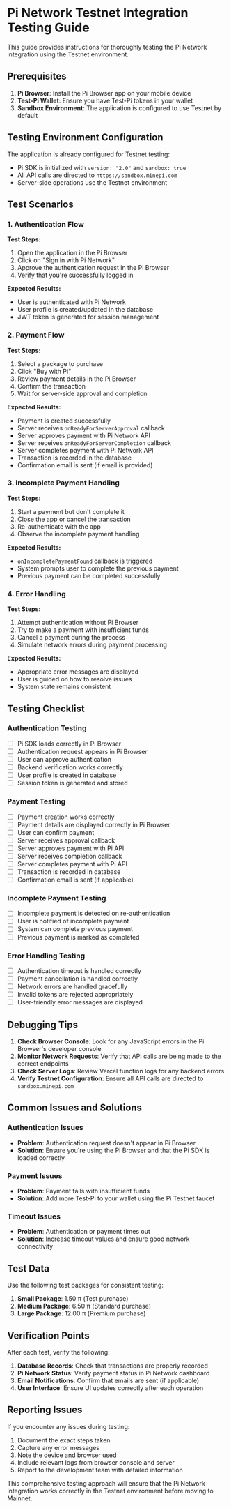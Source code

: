 # Pi Network Testnet Integration Testing Guide

This guide provides instructions for thoroughly testing the Pi Network integration using the Testnet environment.

## Prerequisites

1. **Pi Browser**: Install the Pi Browser app on your mobile device
2. **Test-Pi Wallet**: Ensure you have Test-Pi tokens in your wallet
3. **Sandbox Environment**: The application is configured to use Testnet by default

## Testing Environment Configuration

The application is already configured for Testnet testing:

- Pi SDK is initialized with `version: "2.0"` and `sandbox: true`
- All API calls are directed to `https://sandbox.minepi.com`
- Server-side operations use the Testnet environment

## Test Scenarios

### 1. Authentication Flow

**Test Steps:**
1. Open the application in the Pi Browser
2. Click on "Sign in with Pi Network"
3. Approve the authentication request in the Pi Browser
4. Verify that you're successfully logged in

**Expected Results:**
- User is authenticated with Pi Network
- User profile is created/updated in the database
- JWT token is generated for session management

### 2. Payment Flow

**Test Steps:**
1. Select a package to purchase
2. Click "Buy with Pi"
3. Review payment details in the Pi Browser
4. Confirm the transaction
5. Wait for server-side approval and completion

**Expected Results:**
- Payment is created successfully
- Server receives `onReadyForServerApproval` callback
- Server approves payment with Pi Network API
- Server receives `onReadyForServerCompletion` callback
- Server completes payment with Pi Network API
- Transaction is recorded in the database
- Confirmation email is sent (if email is provided)

### 3. Incomplete Payment Handling

**Test Steps:**
1. Start a payment but don't complete it
2. Close the app or cancel the transaction
3. Re-authenticate with the app
4. Observe the incomplete payment handling

**Expected Results:**
- `onIncompletePaymentFound` callback is triggered
- System prompts user to complete the previous payment
- Previous payment can be completed successfully

### 4. Error Handling

**Test Steps:**
1. Attempt authentication without Pi Browser
2. Try to make a payment with insufficient funds
3. Cancel a payment during the process
4. Simulate network errors during payment processing

**Expected Results:**
- Appropriate error messages are displayed
- User is guided on how to resolve issues
- System state remains consistent

## Testing Checklist

### Authentication Testing
- [ ] Pi SDK loads correctly in Pi Browser
- [ ] Authentication request appears in Pi Browser
- [ ] User can approve authentication
- [ ] Backend verification works correctly
- [ ] User profile is created in database
- [ ] Session token is generated and stored

### Payment Testing
- [ ] Payment creation works correctly
- [ ] Payment details are displayed correctly in Pi Browser
- [ ] User can confirm payment
- [ ] Server receives approval callback
- [ ] Server approves payment with Pi API
- [ ] Server receives completion callback
- [ ] Server completes payment with Pi API
- [ ] Transaction is recorded in database
- [ ] Confirmation email is sent (if applicable)

### Incomplete Payment Testing
- [ ] Incomplete payment is detected on re-authentication
- [ ] User is notified of incomplete payment
- [ ] System can complete previous payment
- [ ] Previous payment is marked as completed

### Error Handling Testing
- [ ] Authentication timeout is handled correctly
- [ ] Payment cancellation is handled correctly
- [ ] Network errors are handled gracefully
- [ ] Invalid tokens are rejected appropriately
- [ ] User-friendly error messages are displayed

## Debugging Tips

1. **Check Browser Console**: Look for any JavaScript errors in the Pi Browser's developer console
2. **Monitor Network Requests**: Verify that API calls are being made to the correct endpoints
3. **Check Server Logs**: Review Vercel function logs for any backend errors
4. **Verify Testnet Configuration**: Ensure all API calls are directed to `sandbox.minepi.com`

## Common Issues and Solutions

### Authentication Issues
- **Problem**: Authentication request doesn't appear in Pi Browser
- **Solution**: Ensure you're using the Pi Browser and that the Pi SDK is loaded correctly

### Payment Issues
- **Problem**: Payment fails with insufficient funds
- **Solution**: Add more Test-Pi to your wallet using the Pi Testnet faucet

### Timeout Issues
- **Problem**: Authentication or payment times out
- **Solution**: Increase timeout values and ensure good network connectivity

## Test Data

Use the following test packages for consistent testing:

1. **Small Package**: 1.50 π (Test purchase)
2. **Medium Package**: 6.50 π (Standard purchase)
3. **Large Package**: 12.00 π (Premium purchase)

## Verification Points

After each test, verify the following:

1. **Database Records**: Check that transactions are properly recorded
2. **Pi Network Status**: Verify payment status in Pi Network dashboard
3. **Email Notifications**: Confirm that emails are sent (if applicable)
4. **User Interface**: Ensure UI updates correctly after each operation

## Reporting Issues

If you encounter any issues during testing:

1. Document the exact steps taken
2. Capture any error messages
3. Note the device and browser used
4. Include relevant logs from browser console and server
5. Report to the development team with detailed information

This comprehensive testing approach will ensure that the Pi Network integration works correctly in the Testnet environment before moving to Mainnet.